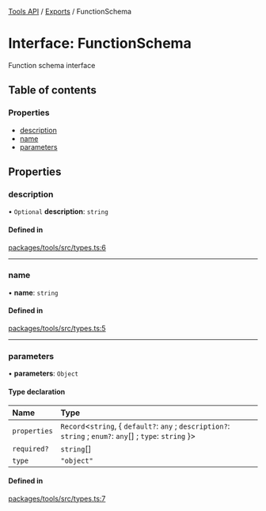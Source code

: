 <!-- 
 ⚠️  AUTO-GENERATED FILE - DO NOT EDIT MANUALLY
 This file is automatically generated by scripts/docs-generator.js
 To make changes, edit the source TypeScript files or update the generator script
-->

[Tools API](../../) / [Exports](../modules) / FunctionSchema

# Interface: FunctionSchema

Function schema interface

## Table of contents

### Properties

- [description](FunctionSchema#description)
- [name](FunctionSchema#name)
- [parameters](FunctionSchema#parameters)

## Properties

### description

• `Optional` **description**: `string`

#### Defined in

[packages/tools/src/types.ts:6](https://github.com/woojubb/robota/blob/8f648f4ea0cfa488c5bb8d1bbd3b037ae7f0ab4b/packages/tools/src/types.ts#L6)

___

### name

• **name**: `string`

#### Defined in

[packages/tools/src/types.ts:5](https://github.com/woojubb/robota/blob/8f648f4ea0cfa488c5bb8d1bbd3b037ae7f0ab4b/packages/tools/src/types.ts#L5)

___

### parameters

• **parameters**: `Object`

#### Type declaration

| Name | Type |
| :------ | :------ |
| `properties` | `Record`\<`string`, \{ `default?`: `any` ; `description?`: `string` ; `enum?`: `any`[] ; `type`: `string`  }\> |
| `required?` | `string`[] |
| `type` | ``"object"`` |

#### Defined in

[packages/tools/src/types.ts:7](https://github.com/woojubb/robota/blob/8f648f4ea0cfa488c5bb8d1bbd3b037ae7f0ab4b/packages/tools/src/types.ts#L7)
